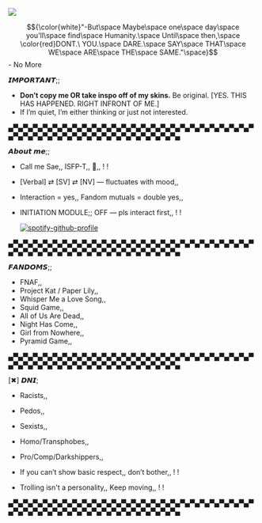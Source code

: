 ![](https://komarev.com/ghpvc/?username=Panic-Manic&&label=Stalkers&abbreviated=true&style=for-the-badge&color=672237#)

$${\color{white}"-But\space Maybe\space one\space day\space you'll\space find\space Humanity.\space Until\space then,\space \color{red}DONT.\ YOU.\space DARE.\space SAY\space THAT\space WE\space ARE\space THE\space SAME."\space}$$ - No More



𝙄𝙈𝙋𝙊𝙍𝙏𝘼𝙉𝙏;;  

- **Don’t copy me OR take inspo off of my skins.** Be original. [YES. THIS HAS HAPPENED. RIGHT INFRONT OF ME.]  
- If I’m quiet, I’m either thinking or just not interested.

▄▀▄▀▄▀▄▀▄▀▄▀▄▀▄▀▄▀▄▀▄▀▄▀▄▀▄▀▄▀▄▀▄▀▄▀▄▀▄▀▄▀▄▀▄▀▄▀▄▀▄▀▄▀▄▀▄▀▄▀▄▀▄▀▄▀▄▀▄▀▄▀▄▀▄▀▄▀▄▀▄▀▄▀▄

𝘼𝙗𝙤𝙪𝙩 𝙢𝙚;;

- Call me Sae,, ISFP-T,, 🎸,, ! !
- [Verbal] ⇄ [SV] ⇄ [NV] — fluctuates with mood,,
- Interaction = yes,, Fandom mutuals = double yes,,
- INITIATION MODULE;; OFF — pls interact first,, ! !

   [![spotify-github-profile](https://spotify-github-profile.kittinanx.com/api/view?uid=31pjv4w3ywdm6phx2qhsdtpj6tbm&cover_image=true&theme=novatorem&show_offline=true&background_color=672237&interchange=true&bar_color=672237#&bar_color_cover=false)](https://spotify-github-profile.kittinanx.com/api/view?uid=31pjv4w3ywdm6phx2qhsdtpj6tbm&redirect=true)  

▄▀▄▀▄▀▄▀▄▀▄▀▄▀▄▀▄▀▄▀▄▀▄▀▄▀▄▀▄▀▄▀▄▀▄▀▄▀▄▀▄▀▄▀▄▀▄▀▄▀▄▀▄▀▄▀▄▀▄▀▄▀▄▀▄▀▄▀▄▀▄▀▄▀▄▀▄▀▄▀▄▀▄▀▄

𝙁𝘼𝙉𝘿𝙊𝙈𝙎;;

- FNAF,,
- Project Kat / Paper Lily,,
- Whisper Me a Love Song,,
- Squid Game,,
- All of Us Are Dead,,
- Night Has Come,,
- Girl from Nowhere,,
- Pyramid Game,, 

▄▀▄▀▄▀▄▀▄▀▄▀▄▀▄▀▄▀▄▀▄▀▄▀▄▀▄▀▄▀▄▀▄▀▄▀▄▀▄▀▄▀▄▀▄▀▄▀▄▀▄▀▄▀▄▀▄▀▄▀▄▀▄▀▄▀▄▀▄▀▄▀▄▀▄▀▄▀▄▀▄▀▄▀▄

[✖] 𝘿𝙉𝙄;  

- Racists,,
- Pedos,,
- Sexists,,
- Homo/Transphobes,,
- Pro/Comp/Darkshippers,,

- If you can’t show basic respect,, don’t bother,, ! !
- Trolling isn't a personality,, Keep moving,, ! !

▄▀▄▀▄▀▄▀▄▀▄▀▄▀▄▀▄▀▄▀▄▀▄▀▄▀▄▀▄▀▄▀▄▀▄▀▄▀▄▀▄▀▄▀▄▀▄▀▄▀▄▀▄▀▄▀▄▀▄▀▄▀▄▀▄▀▄▀▄▀▄▀▄▀▄▀▄▀▄▀▄▀▄▀▄






 







